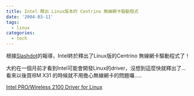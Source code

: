 ```yaml
---
title: Intel 釋出 Linux版本的 Centrino 無線網卡驅動程式
date: '2004-03-11'
tags:
  - linux
categories:
  - tech
---
```

根據[Slashdot](http://slashdot.org/article.pl?sid=04/03/10/1540234)的報導，Intel終於釋出了Linux版的Centrino 無線網卡驅動程式了！  
  
大約在一個月前才看到Intel可能會開發Linux的driver，沒想到這麼快就釋出了...看來以後買IBM X31 的時候就不用擔心無線網卡的問題囉.....  
  
[Intel PRO/Wireless 2100 Driver for Linux](http://ipw2100.sourceforge.net/)
